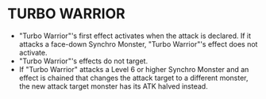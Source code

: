 
# TURBO WARRIOR

*   "Turbo Warrior"'s first effect activates when the attack is declared. If it attacks a face-down Synchro Monster, "Turbo Warrior"'s effect does not activate.
*   "Turbo Warrior"'s effects do not target.
*   If "Turbo Warrior" attacks a Level 6 or higher Synchro Monster and an effect is chained that changes the attack target to a different monster, the new attack target monster has its ATK halved instead.

  